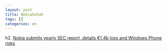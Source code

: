 ```yaml
---
layout: post
title: Nokiahahah
tags: []
categories: en
---
```

h2. [Nokia submits yearly SEC report, details €1.4b loss and Windows Phone risks](http://www.engadget.com/2012/03/08/nokia-2011-sec-report/)
